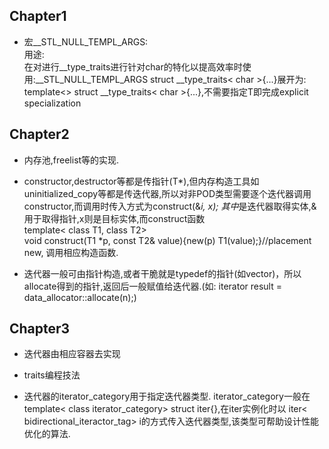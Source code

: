 <h2>Chapter1</h2>

* 宏__STL_NULL_TEMPL_ARGS:
<br />用途:<br />在对进行__type_traits进行针对char的特化以提高效率时使用:__STL_NULL_TEMPL_ARGS struct __type_traits< char >{...}展开为:
<br />template<> struct __type_traits< char >{...},不需要指定T即完成explicit specialization

<h2>Chapter2</h2>

* 内存池,freelist等的实现. 

* constructor,destructor等都是传指针(T*),但内存构造工具如uninitialized_copy等都是传迭代器,所以对非POD类型需要逐个迭代器调用constructor,而调用时传入方式为construct(&*i, x); 其中*是迭代器取得实体,&用于取得指针,x则是目标实体,而construct函数
<br />template< class T1, class T2>
<br />void construct(T1 *p, const T2& value){new(p) T1(value);}//placement new, 调用相应构造函数.

* 迭代器一般可由指针构造,或者干脆就是typedef的指针(如vector)，所以allocate得到的指针,返回后一般赋值给迭代器.(如: iterator result = data_allocator::allocate(n);)

<h2>Chapter3</h2>

* 迭代器由相应容器去实现

* traits编程技法

* 迭代器的iterator_category用于指定迭代器类型. iterator_category一般在template< class iterator_category> struct iter{},在iter实例化时以 iter< bidirectional_iteractor_tag> i的方式传入迭代器类型,该类型可帮助设计性能优化的算法.